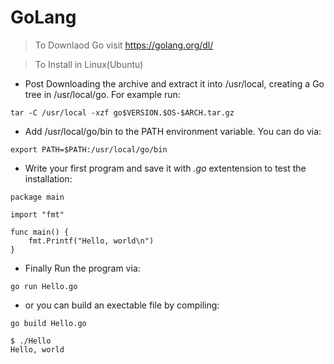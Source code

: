 # GoLang

> To Downlaod Go visit https://golang.org/dl/

> To Install in Linux(Ubuntu)

* Post Downloading the archive and extract it into /usr/local, creating a Go tree in /usr/local/go. For example run:

``` 
tar -C /usr/local -xzf go$VERSION.$OS-$ARCH.tar.gz
```

* Add /usr/local/go/bin to the PATH environment variable. You can do via:

```
export PATH=$PATH:/usr/local/go/bin
```

* Write your first program and save it with *.go* extentension to test the installation:

```
package main

import "fmt"

func main() {
	fmt.Printf("Hello, world\n")
}
```

* Finally Run the program via:
```
go run Hello.go
```

- or you can build an exectable file by compiling:

```
go build Hello.go
```
```
$ ./Hello
Hello, world
```
